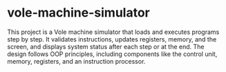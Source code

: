 # vole-machine-simulator
This project is a Vole machine simulator that loads and executes programs step by step. It validates instructions, updates registers, memory, and the screen, and displays system status after each step or at the end. The design follows OOP principles, including components like the control unit, memory, registers, and an instruction processor.
